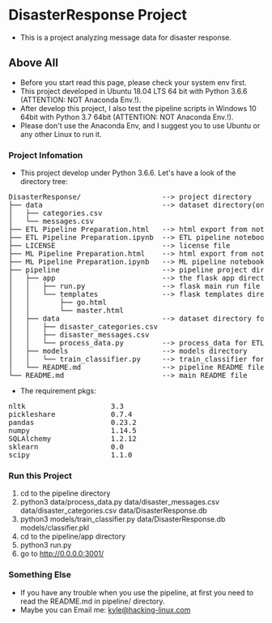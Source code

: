 #   DisasterResponse Project
-   This is a project analyzing message data for disaster response.

##   Above All
-   Before you start read this page, please check your system env first.
-   This project developed in Ubuntu 18.04 LTS 64 bit with Python 3.6.6 (ATTENTION: NOT Anaconda Env.!).
-   After develop this project, I also test the pipeline scripts in Windows 10 64bit with Python 3.7 64bit (ATTENTION: NOT Anaconda Env.!).
-   Please don't use the Anaconda Env, and I suggest you to use Ubuntu or any other Linux to run it.

###   Project Infomation
-   This project develop under Python 3.6.6. Let's have a look of the directory tree:
<pre>
DisasterResponse/                   --> project directory
├── data                            --> dataset directory(only for notebook)
│   ├── categories.csv
│   └── messages.csv
├── ETL Pipeline Preparation.html   --> html export from notebook
├── ETL Pipeline Preparation.ipynb  --> ETL pipeline notebook
├── LICENSE                         --> license file
├── ML Pipeline Preparation.html    --> html export from notebook
├── ML Pipeline Preparation.ipynb   --> ML pipeline notebook
├── pipeline                        --> pipeline project directory
│   ├── app                         --> the flask app directory
│   │   ├── run.py                  --> flask main run file
│   │   └── templates               --> flask templates directory
│   │       ├── go.html
│   │       └── master.html
│   ├── data                        --> dataset directory for pipline
│   │   ├── disaster_categories.csv
│   │   ├── disaster_messages.csv
│   │   └── process_data.py         --> process_data for ETL pipeline
│   ├── models                      --> models directory
│   │   └── train_classifier.py     --> train_classifier for ML pipeline
│   └── README.md                   --> pipeline README file
└── README.md                       --> main README file
</pre>

-   The requirement pkgs:
<pre>
nltk                    3.3
pickleshare             0.7.4
pandas                  0.23.2
numpy                   1.14.5
SQLAlchemy              1.2.12
sklearn                 0.0
scipy                   1.1.0
</pre>

###   Run this Project
1.   cd to the pipeline directory
2.   python3 data/process_data.py data/disaster_messages.csv data/disaster_categories.csv data/DisasterResponse.db
3.   python3 models/train_classifier.py data/DisasterResponse.db models/classifier.pkl
4.   cd to the pipeline/app directory
5.   python3 run.py
6.   go to http://0.0.0.0:3001/

###   Something Else
-   If you have any trouble when you use the pipeline, at first you need to read the README.md in pipeline/ directory.
-   Maybe you can Email me: kyle@hacking-linux.com
